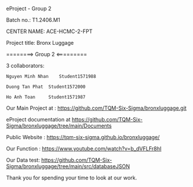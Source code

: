 eProject - Group 2

Batch no.: T1.2406.M1

CENTER NAME: ACE-HCMC-2-FPT

Project title: Bronx Luggage

========> Group 2 <=========

3 collaborators:

    Nguyen Minh Nhan	Student1571988

    Duong Tan Phat	Student1572000

    Ho Anh Toan	    Student1571987

Our Main Project at : https://github.com/TQM-Six-Sigma/bronxluggage.git

eProject documentation at https://github.com/TQM-Six-Sigma/bronxluggage/tree/main/Documents

Public Website : https://tqm-six-sigma.github.io/bronxluggage/

Our Function : https://www.youtube.com/watch?v=b_dVFLFr8hI

Our Data test: https://github.com/TQM-Six-Sigma/bronxluggage/tree/main/src/databaseJSON

Thank you for spending your time to look at our work.
